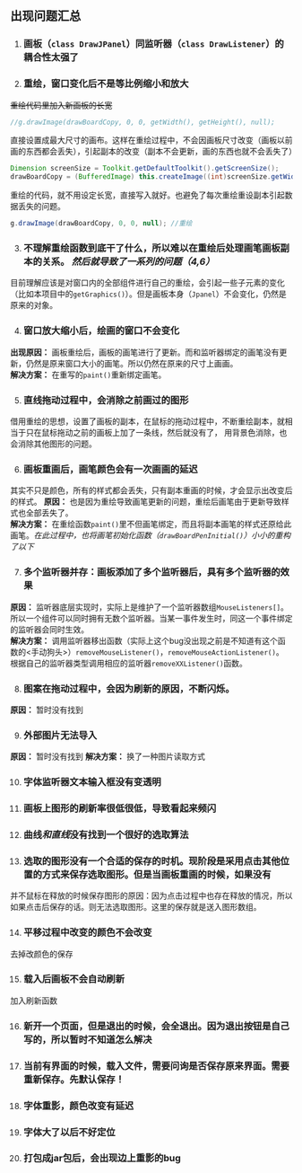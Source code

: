 ## 出现问题汇总
1. ### 画板（`class DrawJPanel`）同监听器（`class DrawListener`）的耦合性太强了

2. ### 重绘，窗口变化后不是等比例缩小和放大
~~重绘代码里加入新画板的长宽~~
```java
//g.drawImage(drawBoardCopy, 0, 0, getWidth(), getHeight(), null);
```
直接设置成最大尺寸的画布。这样在重绘过程中，不会因画板尺寸改变（画板以前画的东西都会丢失），引起副本的改变（副本不会更新，画的东西也就不会丢失了）
```java
Dimension screenSize = Toolkit.getDefaultToolkit().getScreenSize();
drawBoardCopy = (BufferedImage) this.createImage((int)screenSize.getWidth(), (int)screenSize.getHeight());  //创建画板副本
```
重绘的代码，就不用设定长宽，直接写入就好。也避免了每次重绘重设副本引起数据丢失的问题。
```java
g.drawImage(drawBoardCopy, 0, 0, null); //重绘
```

3. ### 不理解重绘函数到底干了什么，所以难以在重绘后处理画笔画板副本的关系。 _然后就导致了一系列的问题（4,6）_
目前理解应该是对窗口内的全部组件进行自己的重绘，会引起一些子元素的变化（比如本项目中的`getGraphics()`）。但是画板本身（`Jpanel`）不会变化，仍然是原来的对象。

4. ### 窗口放大缩小后，绘画的窗口不会变化
**出现原因：** 画板重绘后，画板的画笔进行了更新。而和监听器绑定的画笔没有更新，仍然是原来窗口大小的画笔。所以仍然在原来的尺寸上画画。  
**解决方案：** 在重写的`paint()`重新绑定画笔。


5. ### 直线拖动过程中，会消除之前画过的图形
借用重绘的思想，设置了画板的副本，在鼠标的拖动过程中，不断重绘副本，就相当于只在鼠标拖动之前的画板上加了一条线，然后就没有了， 用背景色消除，也会消除其他图形的问题。


6. ### 画板重画后，画笔颜色会有一次画画的延迟
其实不只是颜色，所有的样式都会丢失，只有副本重画的时候，才会显示出改变后的样式。
**原因：** 也是因为重绘导致画笔更新的问题，重绘后画笔由于更新导致样式也全部丢失了。  
**解决方案：** 在重绘函数`paint()`里不但画笔绑定，而且将副本画笔的样式还原给此画笔。_在此过程中，也将画笔初始化函数（`drawBoardPenInitial()`）小小的重构了以下_

7. ### 多个监听器并存：画板添加了多个监听器后，具有多个监听器的效果
**原因：** 监听器底层实现时，实际上是维护了一个监听器数组`MouseListeners[]`。所以一个组件可以同时拥有无数个监听器。当某一事件发生时，同这一个事件绑定的监听器会同时生效。  
**解决方案：** 调用监听器移出函数（实际上这个bug没出现之前是不知道有这个函数的<手动狗头>）`removeMouseListener()`，`removeMouseActionListener()`。 根据自己的监听器类型调用相应的监听器`removeXXListener()`函数。

8. ### 图案在拖动过程中，会因为刷新的原因，不断闪烁。
**原因：** 暂时没有找到

9. ### 外部图片无法导入
**原因：** 暂时没有找到
**解决方案：** 换了一种图片读取方式

10. ### 字体监听器文本输入框没有变透明

11. ### 画板上图形的刷新率很低很低，导致看起来频闪

12. ### 曲线*和直线*没有找到一个很好的选取算法

13. ### 选取的图形没有一个合适的保存的时机。现阶段是采用点击其他位置的方式来保存选取图形。但是当画板重画的时候，如果没有
并不鼠标在释放的时候保存图形的原因：因为点击过程中也存在释放的情况，所以如果点击后保存的话。则无法选取图形。这里的保存就是送入图形数组。


14. ### 平移过程中改变的颜色不会改变
去掉改颜色的保存

15. ### 载入后画板不会自动刷新
加入刷新函数

16. ### 新开一个页面，但是退出的时候，会全退出。因为退出按钮是自己写的，所以暂时不知道怎么解决

17. ### 当前有界面的时候，载入文件，需要问询是否保存原来界面。需要重新保存。先默认保存！

18. ### 字体重影，颜色改变有延迟
19. ### 字体大了以后不好定位

20. ### 打包成jar包后，会出现边上重影的bug

